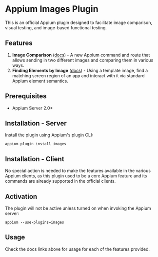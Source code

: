 # Appium Images Plugin

This is an official Appium plugin designed to facilitate image comparison, visual testing, and image-based functional testing.

## Features

1. **Image Comparison** ([docs](./docs/image-comparison.md)) - A new Appium command and route that allows sending in two different images and comparing them in various ways.
2. **Finding Elements by Image** ([docs](./docs/find-by-image.md)) - Using a template image, find a matching screen region of an app and interact with it via standard Appium element semantics.

## Prerequisites
* Appium Server 2.0+

## Installation - Server

Install the plugin using Appium's plugin CLI:

```
appium plugin install images
```

## Installation - Client

No special action is needed to make the features available in the various Appium clients, as this plugin used to be a core Appium feature and its commands are already supported in the official clients.

## Activation

The plugin will not be active unless turned on when invoking the Appium server:

```
appium --use-plugins=images
```

## Usage

Check the docs links above for usage for each of the features provided.
